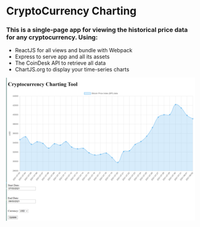 # CryptoCurrency Charting

### This is a single-page app for viewing the historical price data for any cryptocurrency. Using:

- ReactJS for all views and bundle with Webpack
- Express to serve app and all its assets
- The CoinDesk API to retrieve all data
- ChartJS.org to display your time-series charts

![Crypto Charting Tool](https://github.com/Tina-Luk/mini-apps-crypto-currency-charting/blob/main/Crypto%20Charting.PNG?raw=true)
